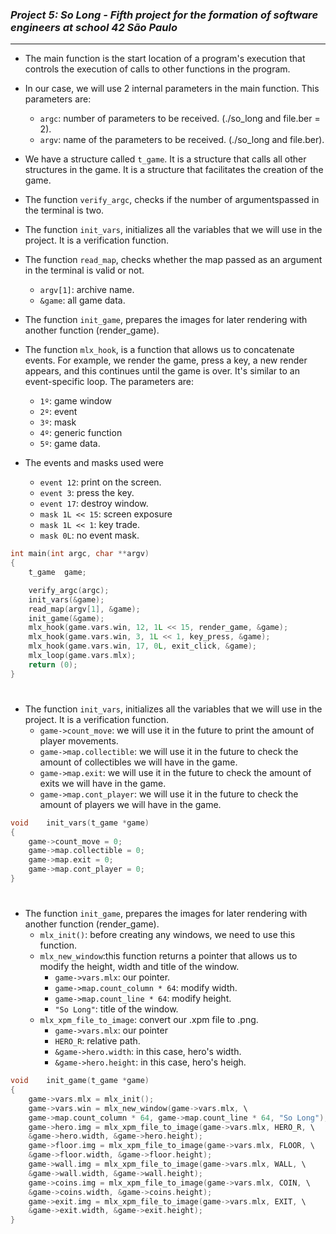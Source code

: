 ### _Project 5: So Long - Fifth project for the formation of software engineers at school 42 São Paulo_

---
- The main function is the start location of a program's execution that controls the execution of calls to other functions in the program.
- In our case, we will use 2 internal parameters in the main function. This parameters are:
    - `argc`: number of parameters to be received. (./so_long and file.ber = 2).
    - `argv`: name of the parameters to be received. (./so_long and file.ber).
- We have a structure called `t_game`. It is a structure that calls all other structures in the game. It is a structure that facilitates the creation of the game.
- The function `verify_argc`, checks if the number of argumentspassed in the terminal is two.
- The function `init_vars`, initializes all the variables that we will use in the project. It is a verification function.
- The function `read_map`, checks whether the map passed as an argument in the terminal is valid or not.
    - `argv[1]`: archive name.
    - `&game`: all game data.
- The function `init_game`, prepares the images for later rendering with another function (render_game).
- The function `mlx_hook`, is a function that allows us to concatenate events. For example, we render the game, press a key, a new render appears, and this continues until the game is over. It's similar to an event-specific loop. 
The parameters are:
    - `1º`: game window
    - `2º`: event
    - `3º`: mask
    - `4º`: generic function
    - `5º`: game data.
    
- The events and masks used were
    - `event 12`: print on the screen.
    - `event 3`: press the key.
    - `event 17`: destroy window.
    - `mask 1L << 15`: screen exposure
    - `mask 1L << 1`: key trade.
    - `mask 0L`: no event mask.

```c
int	main(int argc, char **argv)
{
	t_game	game;

	verify_argc(argc);
	init_vars(&game);
	read_map(argv[1], &game);
	init_game(&game);
	mlx_hook(game.vars.win, 12, 1L << 15, render_game, &game);
	mlx_hook(game.vars.win, 3, 1L << 1, key_press, &game);
	mlx_hook(game.vars.win, 17, 0L, exit_click, &game);
	mlx_loop(game.vars.mlx);
	return (0);
}
```

<h1></h1>

- The function `init_vars`, initializes all the variables that we will use in the project. It is a verification function.
    - `game->count_move`: we will use it in the future to print the amount of player movements.
    - `game->map.collectible`: we will use it in the future to check the amount of collectibles we will have in the game.
    - `game->map.exit`:  we will use it in the future to check the amount of exits we will have in the game.
    - `game->map.cont_player`: we will use it in the future to check the amount of players we will have in the game.

```c
void	init_vars(t_game *game)
{
	game->count_move = 0;
	game->map.collectible = 0;
	game->map.exit = 0;
	game->map.cont_player = 0;
}
```

<h1></h1>

- The function `init_game`, prepares the images for later rendering with another function (render_game).
    - `mlx_init()`: before creating any windows, we need to use this function.
    - `mlx_new_window`:this function returns a pointer that allows us to modify the height, width and title of the window.
        - `game->vars.mlx`: our pointer.
        - `game->map.count_column * 64`: modify width.
        - `game->map.count_line * 64`: modify height.
        - `"So Long"`: title of the window.
    - `mlx_xpm_file_to_image`: convert our .xpm file to .png.
        - `game->vars.mlx`: our pointer
        - `HERO_R`: relative path.
        - `&game->hero.width`: in this case, hero's width.
        - `&game->hero.height`: in this case, hero's heigh.

```c
void	init_game(t_game *game)
{
	game->vars.mlx = mlx_init();
	game->vars.win = mlx_new_window(game->vars.mlx, \
	game->map.count_column * 64, game->map.count_line * 64, "So Long");
	game->hero.img = mlx_xpm_file_to_image(game->vars.mlx, HERO_R, \
	&game->hero.width, &game->hero.height);
	game->floor.img = mlx_xpm_file_to_image(game->vars.mlx, FLOOR, \
	&game->floor.width, &game->floor.height);
	game->wall.img = mlx_xpm_file_to_image(game->vars.mlx, WALL, \
	&game->wall.width, &game->wall.height);
	game->coins.img = mlx_xpm_file_to_image(game->vars.mlx, COIN, \
	&game->coins.width, &game->coins.height);
	game->exit.img = mlx_xpm_file_to_image(game->vars.mlx, EXIT, \
	&game->exit.width, &game->exit.height);
}
```